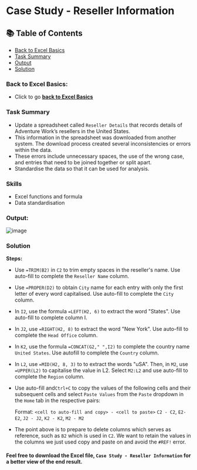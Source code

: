 # Case Study - Reseller Information

## 📚 Table of Contents
- [Back to Excel Basics](#back-to-excel-basics)
- [Task Summary](#task-summary)
- [Output](#output)
- [Solution](#solution)

### Back to Excel Basics:
- Click to go **[back to Excel Basics](https://github.com/nacht29/microsoft-power-bi-professional-cert/tree/main/excel-basics)**

### Task Summary
- Update a spreadsheet called ````Reseller Details```` that records details of Adventure Work’s resellers in the United States.
- This information in the spreadsheet was downloaded from another system. The download process created several inconsistencies or errors within the data.
- These errors include unnecessary spaces, the use of the wrong case, and entries that need to be joined together or split apart.
-  Standardise the data so that it can be used for analysis.

### Skills
- Excel functions and formula
- Data standardisation

### Output:

![image](https://github.com/user-attachments/assets/9df28cd0-74ba-4126-85fe-f21fef05d27d)

### Solution

**Steps:**
- Use ````=TRIM(B2)```` in ````C2```` to trim empty spaces in the reseller's name. Use auto-fill to complete the  ````Reseller Name```` column.

- Use ````=PROPER(D2)```` to obtain ````City```` name for each entry with only the first letter of every word capitalised. Use auto-fill to complete the ````City```` column.

- In ````I2````, use the formula ````=LEFT(H2, 6)```` to extract the word "States". Use auto-fill to complete column I.

- In ```J2```, use ```=RIGHT(H2, 8)``` to extract the word "New York". Use auto-fill to complete the ```Head Office``` column.

- In ```K2```, use the formula ````=CONCAT(G2," ",I2)```` to complete the country name ````United States````. Use autofill to complete the ```Country``` column.

- In ```L2```, use ```=MID(H2, 8, 3)``` to to extract the words "uSA". Then, in ```M2```, use ```=UPPER(L2)``` to capitalise the value in L2. Select ```M2:L2``` and use auto-fill to complete the ```Region``` column.

- Use auto-fill and```Ctrl+C``` to copy the values of the following cells and their subsequent cells and select ```Paste Values``` from the ```Paste``` dropdown in the ```Home``` tab in the respective pairs:

	Format: ```<cell to auto-fill and copy> - <cell to paste>```
	```C2 - C2```, ```E2- E2```, ```J2 - J2```, ```K2 - K2```, ```M2 - M2```

- The point above is to prepare to delete columns which serves as reference, such as ```B2``` which is used in ```C2```. We want to retain the values in the columns we just used copy and paste on and avoid the ```#REF!``` error.

#### Feel free to download the Excel file, ````Case Study - Reseller Information```` for a better view of the end result.
